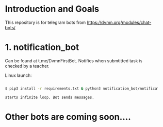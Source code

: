 # Introduction and Goals
This repository is for telegram bots from https://dvmn.org/modules/chat-bots/

# 1. notification_bot
Can be found at t.me/DvmnFirstBot.
Notifies when submtitted task is checked by a teacher.

Linux launch:

```bash

$ pip3 install -r requirements.txt & python3 notification_bot/notification_bot.py

starts infinite loop. Bot sends messages.

```


# Other bots are coming soon....
